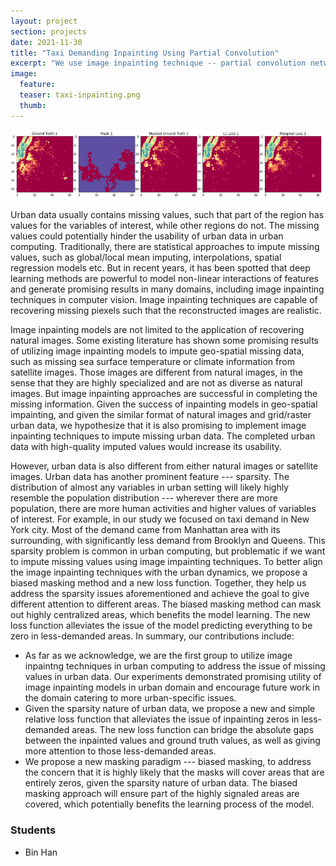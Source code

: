 ```yaml
---
layout: project
section: projects
date: 2021-11-30
title: "Taxi Demanding Inpainting Using Partial Convolution"
excerpt: "We use image inpainting technique -- partial convolution network, to inpaint raster taxi demand data in NYC."
image:
  feature:
  teaser: taxi-inpainting.png
  thumb:
---
```


<img class="teaser" src="https://github.com/billhowe/homepage/blob/master/images/taxi-inpainting.png">

Urban data usually contains missing values, such that part of the region has values for the variables of interest, while other regions do not. The missing values could potentially hinder the usability of urban data in urban computing. Traditionally, there are statistical approaches to impute missing values, such as global/local mean imputing, interpolations, spatial regression models etc. But in recent years, it has been spotted that deep learning methods are powerful to model non-linear interactions of features and generate promising results in many domains, including image inpainting techniques in computer vision. Image inpainting techniques are capable of recovering missing piexels such that the reconstructed images are realistic.

Image inpainting models are not limited to the application of recovering natural images. Some existing literature has shown some promising results of utilizing image inpainting models to impute geo-spatial missing data, such as missing sea surface temperature or climate information from satellite images. Those images are different from natural images, in the sense that they are highly specialized and are not as diverse as natural images. But image inpainting approaches are successful in completing the missing information. Given the success of inpainting models in geo-spatial impainting, and given the similar format of natural images and grid/raster urban data, we hypothesize that it is also promising to implement image inpainting techniques to impute missing urban data. The completed urban data with high-quality imputed values would increase its usability.

However, urban data is also different from either natural images or satellite images. Urban data has another prominent feature --- sparsity. The distribution of almost any variables in urban setting will likely highly resemble the population distribution --- wherever there are more population, there are more human activities and higher values of variables of interest. For example, in our study we focused on taxi demand in New York city. Most of the demand came from Manhattan area with its surrounding, with significantly less demand from Brooklyn and Queens. This sparsity problem is common in urban computing, but problematic if we want to impute missing values using image impainting techniques. To better align the image inpainting techniques with the urban dynamics, we propose a biased masking method and a new loss function. Together, they help us address the sparsity issues aforementioned and achieve the goal to give different attention to different areas. The biased masking method can mask out highly centralized areas, which benefits the model learning. The new loss function alleviates the issue of the model predicting everything to be zero in less-demanded areas. In summary, our contributions include:

- As far as we acknowledge, we are the first group to utilize image inpaintng techniques in urban computing to address the issue of missing values in urban data. Our experiments demonstrated promising utility of image inpainting models in urban domain and encourage future work in the domain catering to more urban-specific issues.
- Given the sparsity nature of urban data, we propose a new and simple relative loss function that alleviates the issue of inpainting zeros in less-demanded areas. The new loss function can bridge the absolute gaps between the inpainted values and ground truth values, as well as giving more attention to those less-demanded areas. 
- We propose a new masking paradigm --- biased masking, to address the concern that it is highly likely that the masks will cover areas that are entirely zeros, given the sparsity nature of urban data. The biased masking approach will ensure part of the highly signaled areas are covered, which potentially benefits the learning process of the model.
    
### Students
* Bin Han
